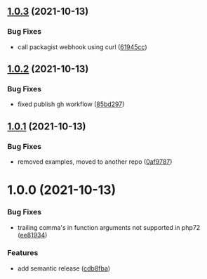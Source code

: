 ## [1.0.3](https://github.com/strmprivacy/php-driver/compare/v1.0.2...v1.0.3) (2021-10-13)


### Bug Fixes

* call packagist webhook using curl ([61945cc](https://github.com/strmprivacy/php-driver/commit/61945cc532d46180e0c476434767f80d498ddb0d))

## [1.0.2](https://github.com/strmprivacy/php-driver/compare/v1.0.1...v1.0.2) (2021-10-13)


### Bug Fixes

* fixed publish gh workflow ([85bd297](https://github.com/strmprivacy/php-driver/commit/85bd297d2c8b3878ca70a33378054f10fec390c6))

## [1.0.1](https://github.com/strmprivacy/php-driver/compare/v1.0.0...v1.0.1) (2021-10-13)


### Bug Fixes

* removed examples, moved to another repo ([0af9787](https://github.com/strmprivacy/php-driver/commit/0af9787b5b75b25cef08b4acbb3083ea895e49ec))

# 1.0.0 (2021-10-13)


### Bug Fixes

* trailing comma's in function arguments not supported in php72 ([ee81934](https://github.com/strmprivacy/php-driver/commit/ee819344f73180c91a4b964abc4cb3b5f7b56e9a))


### Features

* add semantic release ([cdb8fba](https://github.com/strmprivacy/php-driver/commit/cdb8fba60abc1b37605e724fefbf045f91dd8e87))
